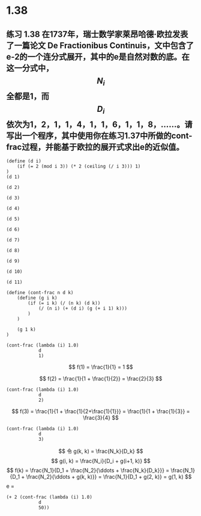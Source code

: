 # 1.38

## 练习 1.38 在1737年，瑞士数学家莱昂哈德·欧拉发表了一篇论文 De Fractionibus Continuis，文中包含了e-2的一个连分式展开，其中的e是自然对数的底。在这一分式中，$$N_i$$ 全都是1，而$$D_i$$依次为1，2，1，1，4，1，1，6，1，1，8，……。请写出一个程序，其中使用你在练习1.37中所做的cont-frac过程，并能基于欧拉的展开式求出e的近似值。

```eval-scheme
(define (d i)
    (if (= 2 (mod i 3)) (* 2 (ceiling (/ i 3))) 1)
)
(d 1)
```
```eval-scheme
(d 2)
```
```eval-scheme
(d 3)
```
```eval-scheme
(d 4)
```
```eval-scheme
(d 5)
```
```eval-scheme
(d 6)
```
```eval-scheme
(d 7)
```
```eval-scheme
(d 8)
```
```eval-scheme
(d 9)
```
```eval-scheme
(d 10)
```
```eval-scheme
(d 11)
```

```eval-scheme
(define (cont-frac n d k)
    (define (g i k) 
        (if (= i k) (/ (n k) (d k))
            (/ (n i) (+ (d i) (g (+ i 1) k)))
        )
    )

    (g 1 k)
)

(cont-frac (lambda (i) 1.0)
            d
            1)
```

$$
    f(1) = \frac{1}{1} = 1
$$

$$
    f(2) = \frac{1}{1 + \frac{1}{2}} = \frac{2}{3} 
$$
```eval-scheme
(cont-frac (lambda (i) 1.0)
            d
            2)
```
$$
    f(3) = \frac{1}{1 + \frac{1}{2+\frac{1}{1}}} = \frac{1}{1 + \frac{1}{3}} = \frac{3}{4}
$$
```eval-scheme
(cont-frac (lambda (i) 1.0)
            d
            3)
```
$$
    令 g(k, k) = \frac{N_k}{D_k}
$$
$$
    g(i, k) = \frac{N_i}{D_i + g(i+1, k)}
$$
$$
    f(k) = \frac{N_1}{D_1 + \frac{N_2}{\ddots + \frac{N_k}{D_k}}} = \frac{N_1}{D_1 + \frac{N_2}{\ddots + g(k, k)}} = \frac{N_1}{D_1 + g(2, k)} = g(1, k)
$$
e = 
```eval-scheme
(+ 2 (cont-frac (lambda (i) 1.0)
            d
            50))
```